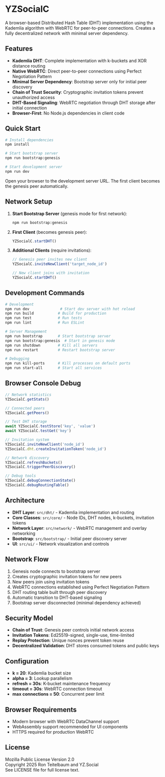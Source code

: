 # YZSocialC

A browser-based Distributed Hash Table (DHT) implementation using the Kademlia algorithm with WebRTC for peer-to-peer connections. Creates a fully decentralized network with minimal server dependency.

## Features

- **Kademlia DHT**: Complete implementation with k-buckets and XOR distance routing
- **Native WebRTC**: Direct peer-to-peer connections using Perfect Negotiation Pattern
- **Minimal Server Dependency**: Bootstrap server only for initial peer discovery
- **Chain of Trust Security**: Cryptographic invitation tokens prevent unauthorized access
- **DHT-Based Signaling**: WebRTC negotiation through DHT storage after initial connection
- **Browser-First**: No Node.js dependencies in client code

## Quick Start

```bash
# Install dependencies
npm install

# Start bootstrap server
npm run bootstrap:genesis

# Start development server
npm run dev
```

Open your browser to the development server URL. The first client becomes the genesis peer automatically.

## Network Setup

1. **Start Bootstrap Server** (genesis mode for first network):
   ```bash
   npm run bootstrap:genesis
   ```

2. **First Client** (becomes genesis peer):
   ```javascript
   YZSocialC.startDHT()
   ```

3. **Additional Clients** (require invitations):
   ```javascript
   // Genesis peer invites new client
   YZSocialC.inviteNewClient('target_node_id')
   
   // New client joins with invitation
   YZSocialC.startDHT()
   ```

## Development Commands

```bash
# Development
npm run dev              # Start dev server with hot reload
npm run build           # Build for production
npm run test            # Run tests
npm run lint            # Run ESLint

# Server Management
npm run bootstrap       # Start bootstrap server
npm run bootstrap:genesis  # Start in genesis mode
npm run shutdown        # Kill all servers
npm run restart         # Restart bootstrap server

# Debugging
npm run kill-ports      # Kill processes on default ports
npm run start-all       # Start all services
```

## Browser Console Debug

```javascript
// Network statistics
YZSocialC.getStats()

// Connected peers
YZSocialC.getPeers()

// Test DHT storage
await YZSocialC.testStore('key', 'value')
await YZSocialC.testGet('key')

// Invitation system
YZSocialC.inviteNewClient('node_id')
YZSocialC.dht.createInvitationToken('node_id')

// Network discovery
YZSocialC.refreshBuckets()
YZSocialC.triggerPeerDiscovery()

// Debug tools
YZSocialC.debugConnectionState()
YZSocialC.debugRoutingTable()
```

## Architecture

- **DHT Layer**: `src/dht/` - Kademlia implementation and routing
- **Core Classes**: `src/core/` - Node IDs, DHT nodes, k-buckets, invitation tokens
- **Network Layer**: `src/network/` - WebRTC management and overlay networking
- **Bootstrap**: `src/bootstrap/` - Initial peer discovery server
- **UI**: `src/ui/` - Network visualization and controls

## Network Flow

1. Genesis node connects to bootstrap server
2. Creates cryptographic invitation tokens for new peers
3. New peers join using invitation tokens
4. WebRTC connections established using Perfect Negotiation Pattern
5. DHT routing table built through peer discovery
6. Automatic transition to DHT-based signaling
7. Bootstrap server disconnected (minimal dependency achieved)

## Security Model

- **Chain of Trust**: Genesis peer controls initial network access
- **Invitation Tokens**: Ed25519-signed, single-use, time-limited
- **Replay Protection**: Unique nonces prevent token reuse
- **Decentralized Validation**: DHT stores consumed tokens and public keys

## Configuration

- **k = 20**: Kademlia bucket size
- **alpha = 3**: Lookup parallelism
- **refresh = 30s**: K-bucket maintenance frequency
- **timeout = 30s**: WebRTC connection timeout
- **max connections = 50**: Concurrent peer limit

## Browser Requirements

- Modern browser with WebRTC DataChannel support
- WebAssembly support recommended for UI components
- HTTPS required for production WebRTC

## License

Mozilla Public License Version 2.0  
Copyright 2025 Ron Teitelbaum and YZ.Social  
See LICENSE file for full license text.